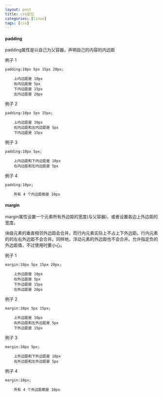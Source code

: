 ```yaml
---
layout: post 
title: css定位
categories: [linux]
tags: [css]
---
```


#### padding

padding属性是以自己为父容器，声明自己的内容的内边距

例子 1

    padding:10px 5px 15px 20px;
    
        上内边距是 10px
        右内边距是 5px
        下内边距是 15px
        左内边距是 20px

例子 2

    padding:10px 5px 15px;
    
        上内边距是 10px
        右内边距和左内边距是 5px
        下内边距是 15px

例子 3

    padding:10px 5px;
    
        上内边距和下内边距是 10px
        右内边距和左内边距是 5px

例子 4

    padding:10px;
    
        所有 4 个内边距都是 10px

#### margin

margin属性设置一个元素所有外边距的宽度(与父容器)，或者设置各边上外边距的宽度。

块级元素的垂直相邻外边距会合并，而行内元素实际上不占上下外边距。行内元素的的左右外边距不会合并。同样地，浮动元素的外边距也不会合并。允许指定负的外边距值，不过使用时要小心。

例子 1

    margin:10px 5px 15px 20px;
    
        上外边距是 10px
        右外边距是 5px
        下外边距是 15px
        左外边距是 20px

例子 2

    margin:10px 5px 15px;
    
        上外边距是 10px
        右外边距和左外边距是 5px
        下外边距是 15px

例子 3

    margin:10px 5px;
    
        上外边距和下外边距是 10px
        右外边距和左外边距是 5px

例子 4

    margin:10px;
    
        所有 4 个外边距都是 10px
